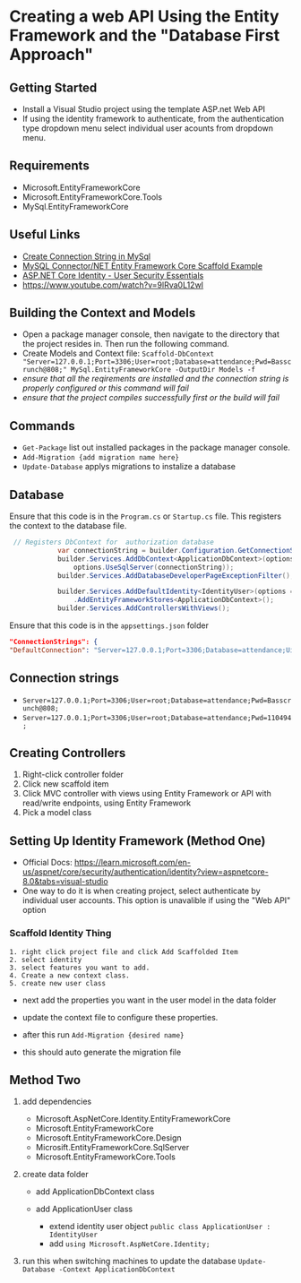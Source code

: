 # Creating a web API Using the Entity Framework and the "Database First Approach"

## Getting Started 
- Install a Visual Studio project using the template ASP.net Web API
- If using the identity framework to authenticate, from the authentication type dropdown menu select individual user acounts from dropdown menu. 

## Requirements 
- Microsoft.EntityFrameworkCore
- Microsoft.EntityFrameworkCore.Tools
- MySql.EntityFrameworkCore 


## Useful Links
- [Create Connection String in MySql](https://dev.mysql.com/doc/connector-net/en/connector-net-connections-string.html)
- [MySQL Connector/NET Entity Framework Core Scaffold Example](https://dev.mysql.com/doc/connector-net/en/connector-net-entityframework-core-scaffold-example.html)
-  [ASP.NET Core Identity - User Security Essentials](https://learning.oreilly.com/videos/asp-net-core-identity/10000DIVC2022123/)
- https://www.youtube.com/watch?v=9lRva0L12wI

## Building the Context and Models

- Open a package manager console, then navigate to the directory that the project resides in. Then run the following command.
- Create Models and Context file: `Scaffold-DbContext "Server=127.0.0.1;Port=3306;User=root;Database=attendance;Pwd=Basscrunch@808;" MySql.EntityFrameworkCore -OutputDir Models -f`
- *ensure that all the reqirements are installed and the connection string is properly configured or this command will fail*
- *ensure that the project compiles successfully first or the build will fail*

## Commands
- `Get-Package` list out installed packages in the package manager console.
- `Add-Migration {add migration name here}` 
- `Update-Database` applys migrations to instalize a database


## Database 
Ensure that this code is in the `Program.cs` or `Startup.cs` file. This registers the context to the database file. 
```csharp
 // Registers DbContext for  authorization database
            var connectionString = builder.Configuration.GetConnectionString("AuthorizationConnection") ?? throw new InvalidOperationException("Connection string 'DefaultConnection' not found.");
            builder.Services.AddDbContext<ApplicationDbContext>(options =>
                options.UseSqlServer(connectionString));
            builder.Services.AddDatabaseDeveloperPageExceptionFilter();

            builder.Services.AddDefaultIdentity<IdentityUser>(options => options.SignIn.RequireConfirmedAccount = true)
                .AddEntityFrameworkStores<ApplicationDbContext>();
            builder.Services.AddControllersWithViews();
```
Ensure that this code is in the `appsettings.json` folder
```json
"ConnectionStrings": {
"DefaultConnection": "Server=127.0.0.1;Port=3306;Database=attendance;Uid=root;Pwd=Basscrunch@808;"
```

## Connection strings
- `Server=127.0.0.1;Port=3306;User=root;Database=attendance;Pwd=Basscrunch@808;`
- `Server=127.0.0.1;Port=3306;User=root;Database=attendance;Pwd=110494;`

## Creating Controllers
1. Right-click controller folder
2. Click new scaffold item
3. Click MVC controller with views using Entity Framework or API with read/write endpoints, using Entity Framework
4. Pick a model class 

## Setting Up Identity Framework (Method One)
- Official Docs: https://learn.microsoft.com/en-us/aspnet/core/security/authentication/identity?view=aspnetcore-8.0&tabs=visual-studio
- One way to do it is when creating project, select authenticate by individual user accounts. This option is unavalible if using the "Web API" option
### Scaffold Identity Thing
    1. right click project file and click Add Scaffolded Item
    2. select identity
    3. select features you want to add. 
    4. Create a new context class. 
    5. create new user class

- next add the properties you want in the user model in the data folder
- update the context file to configure these properties.

- after this run `Add-Migration {desired name}`
- this should auto generate the migration file

## Method Two
1. add dependencies
    - Microsoft.AspNetCore.Identity.EntityFrameworkCore
    - Microsoft.EntityFrameworkCore
    - Microsoft.EntityFrameworkCore.Design
    - Microsift.EntityFrameworkCore.SqlServer
    - Microsoft.EntityFrameworkCore.Tools

2. create data folder
    - add ApplicationDbContext class
                   
    - add ApplicationUser class
        - extend identity user object `public class ApplicationUser : IdentityUser`
        - add `using Microsoft.AspNetCore.Identity;`

3. run this when switching machines to update the database `Update-Database -Context ApplicationDbContext`